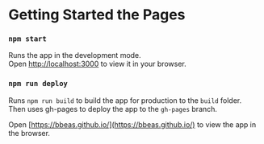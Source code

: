 # Getting Started the Pages

### `npm start`

Runs the app in the development mode.\
Open [http://localhost:3000](http://localhost:3000) to view it in your browser.


### `npm run deploy`

Runs `npm run build` to build the app for production to the `build` folder.\
Then uses gh-pages to deploy the app to the `gh-pages` branch.

Open [https://bbeas.github.io/](https://bbeas.github.io/) to view the app in the browser.
